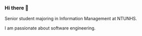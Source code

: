 ### Hi there 👋

Senior student majoring in Information Management at NTUNHS.

I am passionate about software engineering.
